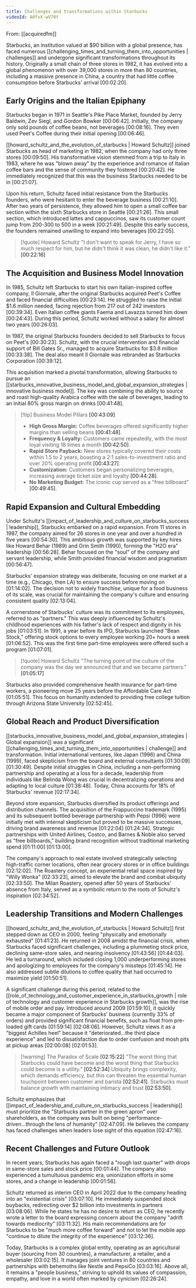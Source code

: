 ```yaml
---
title: Challenges and transformations within Starbucks
videoId: A0fvX-wV70Y
---
```


From: [[acquiredfm]] <br/> 

Starbucks, an institution valued at $90 billion with a global presence, has faced numerous [[challenging_times_and_turning_them_into_opportunities | challenges]] and undergone significant transformations throughout its history. Originally a small chain of three stores in 1982, it has evolved into a global phenomenon with over 39,000 stores in more than 80 countries, including a massive presence in China, a country that had little coffee consumption before Starbucks' arrival <a class="yt-timestamp" data-t="00:02:20">[00:02:20]</a>.

## Early Origins and the Italian Epiphany
Starbucks began in 1971 in Seattle's Pike Place Market, founded by Jerry Baldwin, Zev Siegl, and Gordon Bowker <a class="yt-timestamp" data-t="00:06:42">[00:06:42]</a>. Initially, the company only sold pounds of coffee beans, not beverages <a class="yt-timestamp" data-t="00:08:16">[00:08:16]</a>. They even used Peet's Coffee during their initial opening <a class="yt-timestamp" data-t="00:06:46">[00:06:46]</a>.

[[howard_schultz_and_the_evolution_of_starbucks | Howard Schultz]] joined Starbucks as head of marketing in 1982, when the company had only three stores <a class="yt-timestamp" data-t="00:09:50">[00:09:50]</a>. His transformative vision stemmed from a trip to Italy in 1983, where he was "blown away" by the experience and romance of Italian coffee bars and the sense of community they fostered <a class="yt-timestamp" data-t="00:20:42">[00:20:42]</a>. He immediately recognized that this was the business Starbucks needed to be in <a class="yt-timestamp" data-t="00:21:07">[00:21:07]</a>.

Upon his return, Schultz faced initial resistance from the Starbucks founders, who were hesitant to enter the beverage business <a class="yt-timestamp" data-t="00:21:10">[00:21:10]</a>. After two years of persistence, they allowed him to open a small coffee bar section within the sixth Starbucks store in Seattle <a class="yt-timestamp" data-t="00:21:26">[00:21:26]</a>. This small section, which introduced lattes and cappuccinos, saw its customer count jump from 200-300 to 500 in a week <a class="yt-timestamp" data-t="00:21:49">[00:21:49]</a>. Despite this early success, the founders remained unwilling to expand into beverages <a class="yt-timestamp" data-t="00:22:05">[00:22:05]</a>.

> [!quote] Howard Schultz
> "I don't want to speak for Jerry, I have so much respect for him, but he didn't think it was clean, he didn't like it." <a class="yt-timestamp" data-t="00:22:16">[00:22:16]</a>

## The Acquisition and Business Model Innovation
In 1985, Schultz left Starbucks to start his own Italian-inspired coffee company, Il Giornale, after the original Starbucks acquired Peet's Coffee and faced financial difficulties <a class="yt-timestamp" data-t="00:23:14">[00:23:14]</a>. He struggled to raise the initial $1.6 million needed, facing rejection from 217 out of 242 investors <a class="yt-timestamp" data-t="00:39:34">[00:39:34]</a>. Even Italian coffee giants Faema and Lavazza turned him down <a class="yt-timestamp" data-t="00:24:43">[00:24:43]</a>. During this period, Schultz worked without a salary for almost two years <a class="yt-timestamp" data-t="00:26:03">[00:26:03]</a>.

In 1987, the original Starbucks founders decided to sell Starbucks to focus on Peet's <a class="yt-timestamp" data-t="00:30:23">[00:30:23]</a>. Schultz, with the crucial intervention and financial support of Bill Gates Sr., managed to acquire Starbucks for $3.8 million <a class="yt-timestamp" data-t="00:33:38">[00:33:38]</a>. The deal also meant Il Giornale was rebranded as Starbucks Corporation <a class="yt-timestamp" data-t="00:39:12">[00:39:12]</a>.

This acquisition marked a pivotal transformation, allowing Starbucks to pursue an [[starbucks_innovative_business_model_and_global_expansion_strategies | innovative business model]]. The key was combining the ability to source and roast high-quality Arabica coffee with the sale of beverages, leading to an initial 80% gross margin on drinks <a class="yt-timestamp" data-t="00:41:48">[00:41:48]</a>.

> [!tip] Business Model Pillars <a class="yt-timestamp" data-t="00:43:09">[00:43:09]</a>
> *   **High Gross Margin:** Coffee beverages offered significantly higher margins than selling beans <a class="yt-timestamp" data-t="00:41:48">[00:41:48]</a>.
> *   **Frequency & Loyalty:** Customers came repeatedly, with the most loyal visiting 18 times a month <a class="yt-timestamp" data-t="00:42:50">[00:42:50]</a>.
> *   **Rapid Store Payback:** New stores typically covered their costs within 1.5 to 2 years, boasting a 2:1 sales-to-investment ratio and over 20% operating profit <a class="yt-timestamp" data-t="00:43:27">[00:43:27]</a>.
> *   **Customization:** Customers began personalizing beverages, increasing average ticket size and loyalty <a class="yt-timestamp" data-t="00:44:28">[00:44:28]</a>.
> *   **No Marketing Budget:** The iconic cup served as a "free billboard" <a class="yt-timestamp" data-t="00:49:45">[00:49:45]</a>.

## Rapid Expansion and Cultural Embedding
Under Schultz's [[impact_of_leadership_and_culture_on_starbucks_success | leadership]], Starbucks embarked on a rapid expansion. From 11 stores in 1987, the company aimed for 26 stores in one year and over a hundred in five years <a class="yt-timestamp" data-t="00:54:30">[00:54:30]</a>. This ambitious growth was supported by key hires like Howard Behar (1989) and Orin Smith (1990), forming the "H2O era" leadership <a class="yt-timestamp" data-t="00:56:28">[00:56:28]</a>. Behar focused on the "soul" of the company and servant leadership, while Smith provided financial wisdom and pragmatism <a class="yt-timestamp" data-t="00:56:47">[00:56:47]</a>.

Starbucks' expansion strategy was deliberate, focusing on one market at a time (e.g., Chicago, then LA) to ensure success before moving on <a class="yt-timestamp" data-t="01:14:02">[01:14:02]</a>. The decision not to widely franchise, unique for a food business of its scale, was crucial for maintaining the company's culture and ensuring consistent quality <a class="yt-timestamp" data-t="02:13:04">[02:13:04]</a>.

A cornerstone of Starbucks' culture was its commitment to its employees, referred to as "partners." This was deeply influenced by Schultz's childhood experiences with his father's lack of respect and dignity in his jobs <a class="yt-timestamp" data-t="01:03:51">[01:03:51]</a>. In 1991, a year before its IPO, Starbucks launched "Bean Stock," offering stock options to every employee working 20+ hours a week <a class="yt-timestamp" data-t="01:06:52">[01:06:52]</a>. This was the first time part-time employees were offered such a program <a class="yt-timestamp" data-t="01:07:01">[01:07:01]</a>.

> [!quote] Howard Schultz
> "The turning point of the culture of the company was the day we announced that and we became partners." <a class="yt-timestamp" data-t="01:05:17">[01:05:17]</a>

Starbucks also provided comprehensive health insurance for part-time workers, a pioneering move 25 years before the Affordable Care Act <a class="yt-timestamp" data-t="01:05:51">[01:05:51]</a>. This focus on humanity extended to providing free college tuition through Arizona State University <a class="yt-timestamp" data-t="02:52:45">[02:52:45]</a>.

## Global Reach and Product Diversification
[[starbucks_innovative_business_model_and_global_expansion_strategies | Global expansion]] was a significant [[challenging_times_and_turning_them_into_opportunities | challenge]] and transformation. Initial international ventures, like Japan (1996) and China (1999), faced skepticism from the board and external consultants <a class="yt-timestamp" data-t="01:30:09">[01:30:09]</a> <a class="yt-timestamp" data-t="01:30:49">[01:30:49]</a>. Despite initial struggles in China, including a non-performing partnership and operating at a loss for a decade, leadership from individuals like Belinda Wong was crucial in decentralizing operations and adapting to local culture <a class="yt-timestamp" data-t="01:38:48">[01:38:48]</a>. Today, China accounts for 18% of Starbucks' revenue <a class="yt-timestamp" data-t="02:17:34">[02:17:34]</a>.

Beyond store expansion, Starbucks diversified its product offerings and distribution channels. The acquisition of the Frappuccino trademark (1995) and its subsequent bottled beverage partnership with Pepsi (1996) were initially met with internal skepticism but proved to be massive successes, driving brand awareness and revenue <a class="yt-timestamp" data-t="01:22:04">[01:22:04]</a> <a class="yt-timestamp" data-t="01:24:34">[01:24:34]</a>. Strategic partnerships with United Airlines, Costco, and Barnes & Noble also served as "free billboards," building brand recognition without traditional marketing spend <a class="yt-timestamp" data-t="01:11:00">[01:11:00]</a> <a class="yt-timestamp" data-t="01:13:00">[01:13:00]</a>.

The company's approach to real estate involved strategically selecting high-traffic corner locations, often near grocery stores or in office buildings <a class="yt-timestamp" data-t="02:12:02">[02:12:02]</a>. The Roastery concept, an experiential retail space inspired by "Willy Wonka" <a class="yt-timestamp" data-t="02:33:23">[02:33:23]</a>, aimed to elevate the brand and combat ubiquity <a class="yt-timestamp" data-t="02:33:50">[02:33:50]</a>. The Milan Roastery, opened after 50 years of Starbucks' absence from Italy, served as a symbolic return to the roots of Schultz's inspiration <a class="yt-timestamp" data-t="02:34:52">[02:34:52]</a>.

## Leadership Transitions and Modern Challenges
[[howard_schultz_and_the_evolution_of_starbucks | Howard Schultz]] first stepped down as CEO in 2000, feeling "physically and emotionally exhausted" <a class="yt-timestamp" data-t="01:41:23">[01:41:23]</a>. He returned in 2008 amidst the financial crisis, when Starbucks faced significant challenges, including a plummeting stock price, declining same-store sales, and nearing insolvency <a class="yt-timestamp" data-t="01:43:56">[01:43:56]</a> <a class="yt-timestamp" data-t="01:44:03">[01:44:03]</a>. He led a turnaround, which included closing 1,000 underperforming stores and apologizing to employees for the company's missteps <a class="yt-timestamp" data-t="01:45:14">[01:45:14]</a>. He also addressed subtle dilutions to coffee quality that had occurred to maximize yield <a class="yt-timestamp" data-t="01:50:51">[01:50:51]</a>.

A significant challenge during this period, related to the [[role_of_technology_and_customer_experience_in_starbucks_growth | role of technology and customer experience in Starbucks growth]], was the rise of mobile order and pay. Introduced around 2009 <a class="yt-timestamp" data-t="01:59:10">[01:59:10]</a>, it quickly became a major component of Starbucks' business (currently 33% of orders) and provided significant financial benefits, such as float from pre-loaded gift cards <a class="yt-timestamp" data-t="01:59:14">[01:59:14]</a> <a class="yt-timestamp" data-t="02:08:06">[02:08:06]</a>. However, Schultz views it as a "biggest Achilles heel" because it "deteriorated...the third place experience" and led to dissatisfaction due to order confusion and mosh pits at pickup areas <a class="yt-timestamp" data-t="02:00:08">[02:00:08]</a> <a class="yt-timestamp" data-t="02:01:53">[02:01:53]</a>.

> [!warning] The Paradox of Scale <a class="yt-timestamp" data-t="02:15:22">[02:15:22]</a>
> "The worst thing that Starbucks could have become and the worst thing that Starbucks could become is a utility." <a class="yt-timestamp" data-t="02:52:34">[02:52:34]</a>
> Ubiquity brings complexity, which demands efficiency, but this can threaten the essential human touchpoint between customer and barista <a class="yt-timestamp" data-t="02:52:41">[02:52:41]</a>. Starbucks must balance growth with maintaining intimacy and trust <a class="yt-timestamp" data-t="02:53:50">[02:53:50]</a>.

Schultz emphasizes that [[impact_of_leadership_and_culture_on_starbucks_success | leadership]] must prioritize the "Starbucks partner in the green apron" over shareholders, as the company was built on being "performance-driven...through the lens of humanity" <a class="yt-timestamp" data-t="02:47:09">[02:47:09]</a>. He believes the company has faced challenges when leaders lose sight of this equation <a class="yt-timestamp" data-t="02:47:16">[02:47:16]</a>.

## Recent Challenges and Future Outlook
In recent years, Starbucks has again faced a "rough last quarter" with drops in same-store sales and stock price <a class="yt-timestamp" data-t="00:01:44">[00:01:44]</a>. The company also experienced a tumultuous pandemic era, unionization efforts in some stores, and a change in leadership <a class="yt-timestamp" data-t="00:01:56">[00:01:56]</a>.

Schultz returned as interim CEO in April 2022 due to the company heading into an "existential crisis" <a class="yt-timestamp" data-t="03:07:10">[03:07:10]</a>. He immediately suspended stock buybacks, redirecting over $2 billion into investments in partners <a class="yt-timestamp" data-t="03:08:06">[03:08:06]</a>. While he states he has no desire to return as CEO, he recently wrote a letter to the board expressing concern about the company "adrift towards mediocrity" <a class="yt-timestamp" data-t="03:11:32">[03:11:32]</a>. His main recommendations are for Starbucks to be "much more coffee forward" and not to let the mobile app "continue to dilute the integrity of the experience" <a class="yt-timestamp" data-t="03:12:36">[03:12:36]</a>.

Today, Starbucks is a complex global entity, operating as an agricultural buyer (sourcing from 30 countries), a manufacturer, a retailer, and a wholesaler <a class="yt-timestamp" data-t="03:02:15">[03:02:15]</a>. It manages joint ventures in 80 countries and partnerships with behemoths like Nestle and PepsiCo <a class="yt-timestamp" data-t="03:03:16">[03:03:16]</a>. Above all, it remains a "people business," striving to uphold its values of compassion, empathy, and love in a world often marked by cynicism <a class="yt-timestamp" data-t="02:26:24">[02:26:24]</a>.